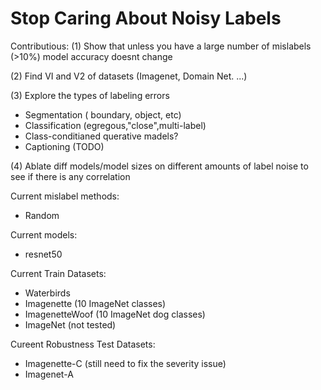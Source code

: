 # Stop Caring About Noisy Labels

Contributious:
(1) Show that unless you have a large number of mislabels (>10%) model accuracy doesnt change

(2) Find VI and V2 of datasets (Imagenet, Domain Net. ...)

(3) Explore the types of labeling errors
- Segmentation ( boundary, object, etc)
- Classification (egregous,"close",multi-label)
- Class-conditianed querative madels?
- Captioning (TODO)

(4) Ablate diff models/model sizes on different amounts of label noise to see if there is any correlation

Current mislabel methods:
- Random

Current models:
- resnet50

Current Train Datasets:
- Waterbirds
- Imagenette (10 ImageNet classes)
- ImagenetteWoof (10 ImageNet dog classes)
- ImageNet (not tested)

Cureent Robustness Test Datasets:
- Imagenette-C (still need to fix the severity issue)
- Imagenet-A